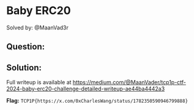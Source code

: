 # Baby ERC20

Solved by: @MaanVad3r

## Question:


## Solution:
Full writeup is available at https://medium.com/@MaanVader/tcp1p-ctf-2024-baby-erc20-challenge-detailed-writeup-ae44ba4442a3 

**Flag:** `TCP1P{https://x.com/0xCharlesWang/status/1782350590946799888}`
